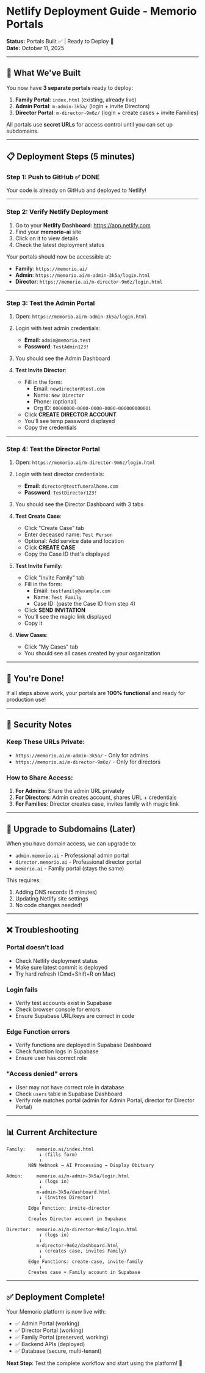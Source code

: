 # Netlify Deployment Guide - Memorio Portals

**Status:** Portals Built ✅ | Ready to Deploy 🚀  
**Date:** October 11, 2025

---

## 🎯 What We've Built

You now have **3 separate portals** ready to deploy:

1. **Family Portal**: `index.html` (existing, already live)
2. **Admin Portal**: `m-admin-3k5a/` (login + invite Directors)
3. **Director Portal**: `m-director-9m6z/` (login + create cases + invite Families)

All portals use **secret URLs** for access control until you can set up subdomains.

---

## 📋 Deployment Steps (5 minutes)

### **Step 1: Push to GitHub** ✅ DONE

Your code is already on GitHub and deployed to Netlify!

---

### **Step 2: Verify Netlify Deployment**

1. Go to your **Netlify Dashboard**: https://app.netlify.com
2. Find your **memorio-ai** site
3. Click on it to view details
4. Check the latest deployment status

Your portals should now be accessible at:
- **Family**: `https://memorio.ai/`
- **Admin**: `https://memorio.ai/m-admin-3k5a/login.html`
- **Director**: `https://memorio.ai/m-director-9m6z/login.html`

---

### **Step 3: Test the Admin Portal**

1. Open: `https://memorio.ai/m-admin-3k5a/login.html`

2. Login with test admin credentials:
   - **Email**: `admin@memorio.test`
   - **Password**: `TestAdmin123!`

3. You should see the Admin Dashboard

4. **Test Invite Director**:
   - Fill in the form:
     - Email: `newdirector@test.com`
     - Name: `New Director`
     - Phone: (optional)
     - Org ID: `00000000-0000-0000-0000-000000000001`
   - Click **CREATE DIRECTOR ACCOUNT**
   - You'll see temp password displayed
   - Copy the credentials

---

### **Step 4: Test the Director Portal**

1. Open: `https://memorio.ai/m-director-9m6z/login.html`

2. Login with test director credentials:
   - **Email**: `director@testfuneralhome.com`
   - **Password**: `TestDirector123!`

3. You should see the Director Dashboard with 3 tabs

4. **Test Create Case**:
   - Click "Create Case" tab
   - Enter deceased name: `Test Person`
   - Optional: Add service date and location
   - Click **CREATE CASE**
   - Copy the Case ID that's displayed

5. **Test Invite Family**:
   - Click "Invite Family" tab
   - Fill in the form:
     - Email: `testfamily@example.com`
     - Name: `Test Family`
     - Case ID: (paste the Case ID from step 4)
   - Click **SEND INVITATION**
   - You'll see the magic link displayed
   - Copy it

6. **View Cases**:
   - Click "My Cases" tab
   - You should see all cases created by your organization

---

## 🎉 You're Done!

If all steps above work, your portals are **100% functional** and ready for production use!

---

## 🔐 Security Notes

### **Keep These URLs Private:**
- `https://memorio.ai/m-admin-3k5a/` - Only for admins
- `https://memorio.ai/m-director-9m6z/` - Only for directors

### **How to Share Access:**
1. **For Admins**: Share the admin URL privately
2. **For Directors**: Admin creates account, shares URL + credentials
3. **For Families**: Director creates case, invites family with magic link

---

## 🔄 Upgrade to Subdomains (Later)

When you have domain access, we can upgrade to:
- `admin.memorio.ai` - Professional admin portal
- `director.memorio.ai` - Professional director portal
- `memorio.ai` - Family portal (stays the same)

This requires:
1. Adding DNS records (5 minutes)
2. Updating Netlify site settings
3. No code changes needed!

---

## ❌ Troubleshooting

### **Portal doesn't load**
- Check Netlify deployment status
- Make sure latest commit is deployed
- Try hard refresh (Cmd+Shift+R on Mac)

### **Login fails**
- Verify test accounts exist in Supabase
- Check browser console for errors
- Ensure Supabase URL/keys are correct in code

### **Edge Function errors**
- Verify functions are deployed in Supabase Dashboard
- Check function logs in Supabase
- Ensure user has correct role

### **"Access denied" errors**
- User may not have correct role in database
- Check `users` table in Supabase Dashboard
- Verify role matches portal (admin for Admin Portal, director for Director Portal)

---

## 📊 Current Architecture

```
Family:    memorio.ai/index.html
            ↓ (fills form)
            ↓
        N8N Webhook → AI Processing → Display Obituary

Admin:     memorio.ai/m-admin-3k5a/login.html
            ↓ (logs in)
            ↓
           m-admin-3k5a/dashboard.html
            ↓ (invites Director)
            ↓
        Edge Function: invite-director
            ↓
        Creates Director account in Supabase

Director:  memorio.ai/m-director-9m6z/login.html
            ↓ (logs in)
            ↓
           m-director-9m6z/dashboard.html
            ↓ (creates case, invites Family)
            ↓
        Edge Functions: create-case, invite-family
            ↓
        Creates case + Family account in Supabase
```

---

## ✅ **Deployment Complete!**

Your Memorio platform is now live with:
- ✅ Admin Portal (working)
- ✅ Director Portal (working)
- ✅ Family Portal (preserved, working)
- ✅ Backend APIs (deployed)
- ✅ Database (secure, multi-tenant)

**Next Step**: Test the complete workflow and start using the platform! 🎉


